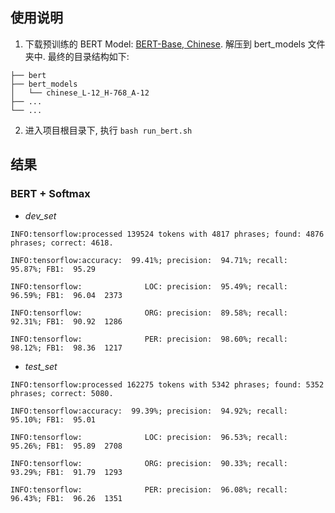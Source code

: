 ## 使用说明

1. 下载预训练的 BERT Model: [BERT-Base, Chinese](https://storage.googleapis.com/bert_models/2018_11_03/chinese_L-12_H-768_A-12.zip). 解压到 bert_models 文件夹中. 
最终的目录结构如下:
```
├── bert
├── bert_models
│   └── chinese_L-12_H-768_A-12
├── ...
└── ...
```

2. 进入项目根目录下, 执行 `bash run_bert.sh`


## 结果
### BERT + Softmax

- *dev_set*

```
INFO:tensorflow:processed 139524 tokens with 4817 phrases; found: 4876 phrases; correct: 4618.

INFO:tensorflow:accuracy:  99.41%; precision:  94.71%; recall:  95.87%; FB1:  95.29

INFO:tensorflow:              LOC: precision:  95.49%; recall:  96.59%; FB1:  96.04  2373

INFO:tensorflow:              ORG: precision:  89.58%; recall:  92.31%; FB1:  90.92  1286

INFO:tensorflow:              PER: precision:  98.60%; recall:  98.12%; FB1:  98.36  1217
```

- *test_set*

```
INFO:tensorflow:processed 162275 tokens with 5342 phrases; found: 5352 phrases; correct: 5080.

INFO:tensorflow:accuracy:  99.39%; precision:  94.92%; recall:  95.10%; FB1:  95.01

INFO:tensorflow:              LOC: precision:  96.53%; recall:  95.26%; FB1:  95.89  2708

INFO:tensorflow:              ORG: precision:  90.33%; recall:  93.29%; FB1:  91.79  1293

INFO:tensorflow:              PER: precision:  96.08%; recall:  96.43%; FB1:  96.26  1351
```
